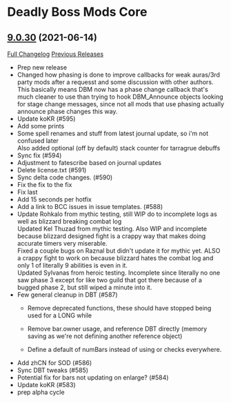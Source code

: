 # Deadly Boss Mods Core

## [9.0.30](https://github.com/DeadlyBossMods/DeadlyBossMods/tree/9.0.30) (2021-06-14)
[Full Changelog](https://github.com/DeadlyBossMods/DeadlyBossMods/compare/9.0.29...9.0.30) [Previous Releases](https://github.com/DeadlyBossMods/DeadlyBossMods/releases)

- Prep new release  
- Changed how phasing is done to improve callbacks for weak auras/3rd party mods after a requesst and some discussion with other authors. This basically means DBM now has a phase change callback that's much cleaner to use than trying to hook DBM\_Announce objects looking for stage change messages, since not all mods that use phasing actually announce phase changes this way.  
- Update koKR (#595)  
- Add some prints  
- Some spell renames and stuff from latest journal update, so i'm not confused later  
    Also added optional (off by default) stack counter for tarragrue debuffs  
- Sync fix (#594)  
- Adjustment to fatescribe based on journal updates  
- Delete license.txt (#591)  
- Sync delta code changes. (#590)  
- Fix the fix to the fix  
- Fix last  
- Add 15 seconds per hotfix  
- Add a link to BCC issues in issue templates. (#588)  
- Update Rohkalo from mythic testing, still WIP do to incomplete logs as well as blizzard breaking combat log  
    Updated Kel Thuzad from mythic testing. Also WIP and incomplete because blizzard designed fight is a crappy way that makes doing accurate timers very miserable.  
    Fixed a couple bugs on Raznal but didn't update it for mythic yet. ALSO a crappy fight to work on because blizzard hates the combat log and only 1 of literally 9 abilities is even in it.  
    Updated Sylvanas from heroic testing. Incomplete since literally no one saw phase 3 except for like two guild that got there because of a bugged phase 2, but still wiped a minute into it.  
- Few general cleanup in DBT (#587)  
    - Remove deprecated functions, these should have stopped being used for a LONG while  
    - Remove bar.owner usage, and reference DBT directly (memory saving as we're not defining another reference object)  
    - Define a default of numBars instead of using or checks everywhere.  
- Add zhCN for SOD (#586)  
- Sync DBT tweaks (#585)  
- Potential fix for bars not updating on enlarge? (#584)  
- Update koKR (#583)  
- prep alpha cycle  
